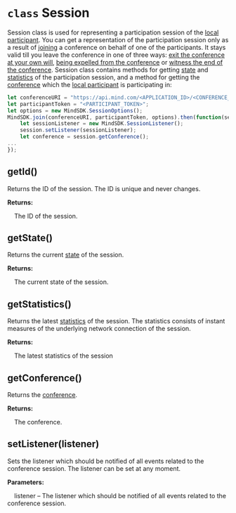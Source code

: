 # `class` Session

Session class is used for representing a participation session of the [local participant](Me.md). You can get a
representation of the participation session only as a result of [joining](MindSDK.md#static-joinuri-token-options) a
conference on behalf of one of the participants. It stays valid till you leave the conference in one of three ways:
[exit the conference at your own will](MindSDK.md#static-exit2session), [being expelled from the
conference](SessionListener.md#onmeexpelledme) or [witness the end of the
conference](SessionListener.md#onconferenceendedconference). Session class contains methods for getting
[state](#getstate) and [statistics](#getstatistics) of the participation session, and a method for getting the
[conference](#getconference) which the [local participant](Me.md) is participating in:

```javascript
let conferenceURI = "https://api.mind.com/<APPLICATION_ID>/<CONFERENCE_ID>";
let participantToken = "<PARTICIPANT_TOKEN>";
let options = new MindSDK.SessionOptions();
MindSDK.join(conferenceURI, participantToken, options).then(function(session) {
    let sessionListener = new MindSDK.SessionListener();
    session.setListener(sessionListener);
    let conference = session.getConference();
...
});
```

## getId()

Returns the ID of the session. The ID is unique and never changes.

**Returns:**

&nbsp;&nbsp;&nbsp;&nbsp;The ID of the session.

## getState()

Returns the current [state](SessionState.md) of the session.

**Returns:**

&nbsp;&nbsp;&nbsp;&nbsp;The current state of the session.

## getStatistics()

Returns the latest [statistics](SessionStatistics.md) of the session. The statistics consists of instant measures of
the underlying network connection of the session.

**Returns:**

&nbsp;&nbsp;&nbsp;&nbsp;The latest statistics of the session

## getConference()

Returns the [conference](Conference.md).

**Returns:**

&nbsp;&nbsp;&nbsp;&nbsp;The conference.

## setListener(listener)

Sets the listener which should be notified of all events related to the conference session. The listener can be
set at any moment.

**Parameters:**

&nbsp;&nbsp;&nbsp;&nbsp;listener – The listener which should be notified of all events related to the conference
                                   session.
